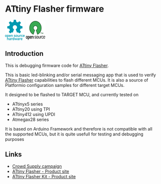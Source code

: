 # ATtiny Flasher firmware

![Open Source Hardware](/doc/images/open-source-hardware-logo.png)
![Open Source Software](/doc/images/open-source-software-logo.png)

## Introduction

This is debugging firmware code for [ATtiny Flasher](https://sonocotta.com/attiny-flasher/).

This is basic led-blinking and/or serial messaging app that is used to verify [ATtiny Flasher](https://sonocotta.com/attiny-flasher/) capabilities to flash different MCUs. It is also a source of Platformio configuration samples for different target MCUs.

It designed to be flashed to TARGET MCU, and currently tested on
- ATtinyx5 series
- ATtiny20 using TPI
- ATtiny412 using UPDI
- Atmegax28 series

It is based on Arduino Framework and therefore is not compatible with all the supported MCUs, but it is quite usefull for testing and debugging purposes

## Links

- [Crowd Supply campaign](https://www.crowdsupply.com/sonocotta/attiny-flasher)
- [ATtiny Flasher - Product site](https://sonocotta.com/attiny-flasher/)
- [ATtiny Flasher Kit - Product site](https://sonocotta.com/attiny-flasher-kit/)